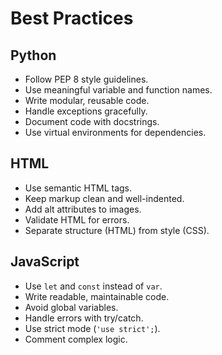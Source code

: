 # Best Practices

## Python
- Follow PEP 8 style guidelines.
- Use meaningful variable and function names.
- Write modular, reusable code.
- Handle exceptions gracefully.
- Document code with docstrings.
- Use virtual environments for dependencies.

## HTML
- Use semantic HTML tags.
- Keep markup clean and well-indented.
- Add alt attributes to images.
- Validate HTML for errors.
- Separate structure (HTML) from style (CSS).

## JavaScript
- Use `let` and `const` instead of `var`.
- Write readable, maintainable code.
- Avoid global variables.
- Handle errors with try/catch.
- Use strict mode (`'use strict';`).
- Comment complex logic.
